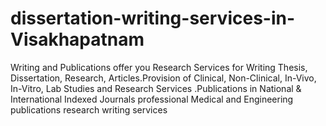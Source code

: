 # dissertation-writing-services-in-Visakhapatnam
Writing and Publications offer you Research Services for Writing Thesis, Dissertation, Research, Articles.Provision of Clinical, Non-Clinical, In-Vivo, In-Vitro, Lab Studies and Research Services .Publications in National &amp; International Indexed Journals professional Medical and Engineering publications research writing services 
